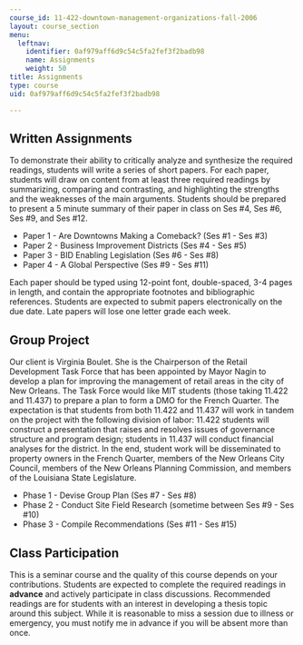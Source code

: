 ```yaml
---
course_id: 11-422-downtown-management-organizations-fall-2006
layout: course_section
menu:
  leftnav:
    identifier: 0af979aff6d9c54c5fa2fef3f2badb98
    name: Assignments
    weight: 50
title: Assignments
type: course
uid: 0af979aff6d9c54c5fa2fef3f2badb98

---
```


Written Assignments
-------------------

To demonstrate their ability to critically analyze and synthesize the required readings, students will write a series of short papers. For each paper, students will draw on content from at least three required readings by summarizing, comparing and contrasting, and highlighting the strengths and the weaknesses of the main arguments. Students should be prepared to present a 5 minute summary of their paper in class on Ses #4, Ses #6, Ses #9, and Ses #12.

*   Paper 1 - Are Downtowns Making a Comeback? (Ses #1 - Ses #3)
*   Paper 2 - Business Improvement Districts (Ses #4 - Ses #5)
*   Paper 3 - BID Enabling Legislation (Ses #6 - Ses #8)
*   Paper 4 - A Global Perspective (Ses #9 - Ses #11)

Each paper should be typed using 12-point font, double-spaced, 3-4 pages in length, and contain the appropriate footnotes and bibliographic references. Students are expected to submit papers electronically on the due date. Late papers will lose one letter grade each week.

Group Project
-------------

Our client is Virginia Boulet. She is the Chairperson of the Retail Development Task Force that has been appointed by Mayor Nagin to develop a plan for improving the management of retail areas in the city of New Orleans. The Task Force would like MIT students (those taking 11.422 and 11.437) to prepare a plan to form a DMO for the French Quarter. The expectation is that students from both 11.422 and 11.437 will work in tandem on the project with the following division of labor: 11.422 students will construct a presentation that raises and resolves issues of governance structure and program design; students in 11.437 will conduct financial analyses for the district. In the end, student work will be disseminated to property owners in the French Quarter, members of the New Orleans City Council, members of the New Orleans Planning Commission, and members of the Louisiana State Legislature.

*   Phase 1 - Devise Group Plan (Ses #7 - Ses #8)
*   Phase 2 - Conduct Site Field Research (sometime between Ses #9 - Ses #10)
*   Phase 3 - Compile Recommendations (Ses #11 - Ses #15)

Class Participation
-------------------

This is a seminar course and the quality of this course depends on your contributions. Students are expected to complete the required readings in **advance** and actively participate in class discussions. Recommended readings are for students with an interest in developing a thesis topic around this subject. While it is reasonable to miss a session due to illness or emergency, you must notify me in advance if you will be absent more than once.